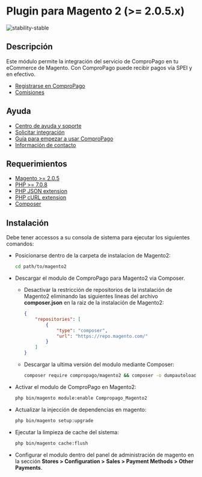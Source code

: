 # Plugin para Magento 2 (>= 2.0.5.x)

![stability-stable](https://img.shields.io/badge/stability-stable-green.svg)

## Descripción

Este módulo permite la integración del servicio de ComproPago en tu eCommerce de Magento.
Con ComproPago puede recibir pagos vía SPEI y en efectivo.

- [Registrarse en ComproPago](https://compropago.com/)
- [Comisiones](https://www.compropago.com/comisiones/)

## Ayuda

- [Centro de ayuda y soporte](https://compropago.com/ayuda-y-soporte)
- [Solicitar integración](https://compropago.com/integracion)
- [Guía para empezar a usar ComproPago](https://compropago.com/ayuda-y-soporte/como-comenzar-a-usar-compropago)
- [Información de contacto](https://compropago.com/contacto)

## Requerimientos

- [Magento >= 2.0.5](https://magento.com/)
- [PHP >= 7.0.8](http://www.php.net/)
- [PHP JSON extension](http://php.net/manual/en/book.json.php)
- [PHP cURL extension](http://php.net/manual/en/book.curl.php)
- [Composer](https://getcomposer.org)

## Instalación

Debe tener accessos a su consola de sistema para ejecutar los siguientes comandos:

- Posicionarse dentro de la carpeta de instalacion de Magento2:

  ```bash
  cd path/to/magento2
  ```

- Descargar el modulo de ComproPago para Magento2 via Composer.

  - Desactivar la restricción de repositorios de la instalación de Magento2
    eliminando las siguientes lineas del archivo **composer.json** en la raiz
    de la instalación de Magento2:
    ```json
    {
        "repositories": [
            {
                "type": "composer",
                "url": "https://repo.magento.com/"
            }
        ]
    }
    ```

  - Descargar la ultima versión del modulo mediante Composer:
    ```bash
    composer require compropago/magento2 && composer -o dumpautoload
    ```

- Activar el modulo de ComproPago en Magento2:

  ```bash
  php bin/magento module:enable Compropago_Magento2
  ```

- Actualizar la injección de dependencias en magento:

  ```bash
  php bin/magento setup:upgrade
  ```

- Ejecutar la limpieza de cache del sistema:

  ```bash
  php bin/magento cache:flush
  ```

- Configurar el modulo dentro del panel de administración de magento en la
  sección **Stores > Configuration > Sales > Payment Methods > Other Payments**.

